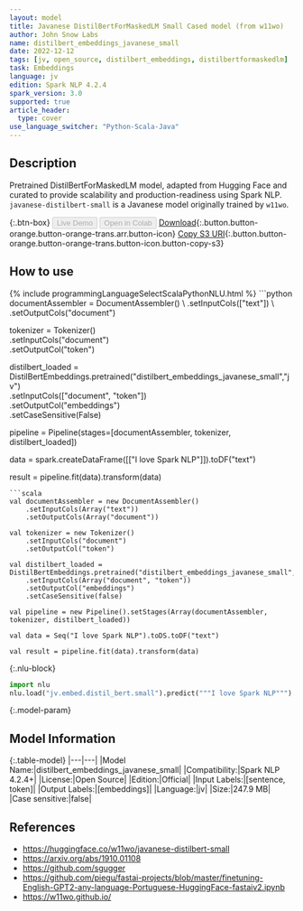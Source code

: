```yaml
---
layout: model
title: Javanese DistilBertForMaskedLM Small Cased model (from w11wo)
author: John Snow Labs
name: distilbert_embeddings_javanese_small
date: 2022-12-12
tags: [jv, open_source, distilbert_embeddings, distilbertformaskedlm]
task: Embeddings
language: jv
edition: Spark NLP 4.2.4
spark_version: 3.0
supported: true
article_header:
  type: cover
use_language_switcher: "Python-Scala-Java"
---
```


## Description

Pretrained DistilBertForMaskedLM model, adapted from Hugging Face and curated to provide scalability and production-readiness using Spark NLP. `javanese-distilbert-small` is a Javanese model originally trained by `w11wo`.

{:.btn-box}
<button class="button button-orange" disabled>Live Demo</button>
<button class="button button-orange" disabled>Open in Colab</button>
[Download](https://s3.amazonaws.com/auxdata.johnsnowlabs.com/public/models/distilbert_embeddings_javanese_small_jv_4.2.4_3.0_1670864937392.zip){:.button.button-orange.button-orange-trans.arr.button-icon}
[Copy S3 URI](s3://auxdata.johnsnowlabs.com/public/models/distilbert_embeddings_javanese_small_jv_4.2.4_3.0_1670864937392.zip){:.button.button-orange.button-orange-trans.button-icon.button-copy-s3}

## How to use



<div class="tabs-box" markdown="1">
{% include programmingLanguageSelectScalaPythonNLU.html %}
```python
documentAssembler = DocumentAssembler() \
    .setInputCols(["text"]) \
    .setOutputCols("document")

tokenizer = Tokenizer() \
    .setInputCols("document") \
    .setOutputCol("token")

distilbert_loaded = DistilBertEmbeddings.pretrained("distilbert_embeddings_javanese_small","jv") \
    .setInputCols(["document", "token"]) \
    .setOutputCol("embeddings") \
    .setCaseSensitive(False)
    
pipeline = Pipeline(stages=[documentAssembler, tokenizer, distilbert_loaded])

data = spark.createDataFrame([["I love Spark NLP"]]).toDF("text")

result = pipeline.fit(data).transform(data)
```
```scala
val documentAssembler = new DocumentAssembler() 
    .setInputCols(Array("text")) 
    .setOutputCols(Array("document"))
      
val tokenizer = new Tokenizer()
    .setInputCols("document")
    .setOutputCol("token")
 
val distilbert_loaded = DistilBertEmbeddings.pretrained("distilbert_embeddings_javanese_small","jv") 
    .setInputCols(Array("document", "token"))
    .setOutputCol("embeddings")
    .setCaseSensitive(false)    
   
val pipeline = new Pipeline().setStages(Array(documentAssembler, tokenizer, distilbert_loaded))

val data = Seq("I love Spark NLP").toDS.toDF("text")

val result = pipeline.fit(data).transform(data)
```


{:.nlu-block}
```python
import nlu
nlu.load("jv.embed.distil_bert.small").predict("""I love Spark NLP""")
```

</div>

{:.model-param}
## Model Information

{:.table-model}
|---|---|
|Model Name:|distilbert_embeddings_javanese_small|
|Compatibility:|Spark NLP 4.2.4+|
|License:|Open Source|
|Edition:|Official|
|Input Labels:|[sentence, token]|
|Output Labels:|[embeddings]|
|Language:|jv|
|Size:|247.9 MB|
|Case sensitive:|false|

## References

- https://huggingface.co/w11wo/javanese-distilbert-small
- https://arxiv.org/abs/1910.01108
- https://github.com/sgugger
- https://github.com/piegu/fastai-projects/blob/master/finetuning-English-GPT2-any-language-Portuguese-HuggingFace-fastaiv2.ipynb
- https://w11wo.github.io/